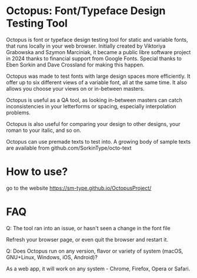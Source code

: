# Octopus: Font/Typeface Design Testing Tool

Octopus is font or typeface design testing tool for static and variable fonts, that runs locally in your web browser. Initially created by Viktoriya Grabowska and Szymon Marciniak, it became a public libre software project in 2024 thanks to financial support from Google Fonts. Special thanks to Eben Sorkin and Dave Crossland for making this happen.

Octopus was made to test fonts with large design spaces more efficiently. It offer up to six different views of a variable font, all at the same time. It also allows you choose your views on or in-between masters.

Octopus is useful as a QA tool, as looking in-between masters can catch inconsistencies in your letterforms or spacing, especially interpolation problems.

Octopus is also useful for comparing your design to other designs, your roman to your italic, and so on.

Octopus can use premade texts to test into. A growing body of sample texts are available from github.com/SorkinType/octo-text

# How to use?

go to the website https://sm-type.github.io/OctopusProject/

# FAQ

Q: The tool ran into an issue, or hasn't seen a change in the font file

Refresh your browser page, or even quit the browser and restart it.

Q: Does Octopus run on any version, flavor or variety of system (macOS, GNU+Linux, Windows, iOS, Android)?

As a web app, it will work on any system - Chrome, Firefox, Opera or Safari.